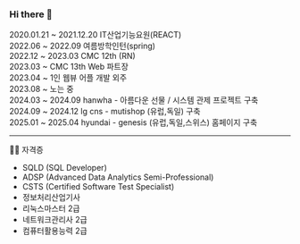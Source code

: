 ### Hi there 👋

2020.01.21 ~ 2021.12.20 IT산업기능요원(REACT) <br />
2022.06 ~ 2022.09 여름방학인턴(spring) <br />
2022.12 ~ 2023.03 CMC 12th (RN) <br />
2023.03 ~ CMC 13th Web 파트장 <br />
2023.04 ~ 1인 웹뷰 어플 개발 외주 <br />
2023.08 ~ 노는 중 <br />
2024.03 ~ 2024.09 hanwha - 아름다운 선물 / 시스템 관제 프로젝트 구축 <br />
2024.09 ~ 2024.12 lg cns - mutishop (유럽,독일) 구축 <br />
2025.01 ~ 2025.04 hyundai - genesis (유럽,독일,스위스) 홈페이지 구축 <br />

---
✍🏻 자격증
- SQLD (SQL Developer)
- ADSP (Advanced Data Analytics Semi-Professional)
- CSTS (Certified Software Test Specialist)
- 정보처리산업기사
- 리눅스마스터 2급
- 네트워크관리사 2급
- 컴퓨터활용능력 2급
